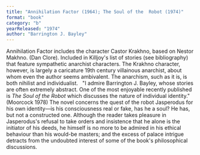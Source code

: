 ```yaml
---
title: "Annihilation Factor (1964); The Soul of the  Robot (1974)"
format: "book"
category: "b"
yearReleased: "1974"
author: "Barrington J. Bayley"
---
```

Annihilation Factor includes the character Castor Krakhno, based on Nestor Makhno. (Dan Clore). Included in Killjoy's list of stories  (see bibliography) that feature sympathetic  anarchist characters. The Krakhno character, however, is largely a caricature 19th century villainous  anarchist, about whom even the author seems ambivalent. The anarchism, such as  it is, is both nihilist and individualist.
 
"I admire Barrington J. Bayley, whose  stories are often extremely abstract. One of the most enjoyable recently  published is <em>The Soul of the Robot</em> which discusses the nature of  individual identity." (Moorcock 1978) The novel concerns the quest of the  robot Jasperodus for his own identity—is his consciousness real or fake, has he  a soul? He has, but not a constructed one. Although the reader takes pleasure in  Jasperodus's refusal to take orders and insistence that he alone is the  initiator of his deeds, he himself is no more to be admired in his ethical  behaviour than his would-be masters; and the excess of palace intrigue detracts  from the undoubted interest of some of the book's philosophical discussions.

